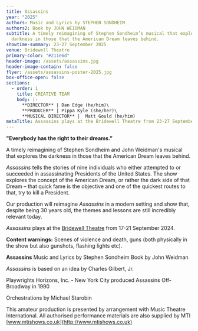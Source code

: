 ```yaml
---
title: Assassins
year: "2025"
authors: Music and Lyrics by STEPHEN SONDHEIM
authors2: Book by JOHN WEIDMAN
subtitle: A timely reimagining of Stephen Sondheim’s musical that explores the
  darkness in those that the American Dream leaves behind.
showtime-summary: 23-27 September 2025
venue: Bridewell Theatre
primary-color: "#211e6d"
header-image: /assets/assassins.jpg
header-image-contain: false
flyer: /assets/assassins-poster-2025.jpg
box-office-open: false
sections:
  - order: 1
    title: CREATIVE TEAM
    body: |-
      **DIRECTOR** | Dan Edge (he/him)\
      **PRODUCER** | Pippa Kyle (she/her)\
      **MUSICAL DIRECTOR** |  Matt Gould (he/him)
metaTitle: Assassins plays at the Bridewell Theatre from 23-27 September 2025
---
```

**"Everybody has the right to their dreams.”**

A timely reimagining of Stephen Sondheim and John Weidman's musical that explores the darkness in those that the American Dream leaves behind.

*Assassins* tells the stories of nine individuals who either attempted to or succeeded in assassinating Presidents of the United States. The show explores the concept of the American Dream, or rather the dark side of that Dream – that quick fame is the objective and one of the quickest routes to that, try to kill a President. 

Our production will reimagine *Assassins* in a modern setting and show that, despite being 30 years old, the themes and lessons are still incredibly relevant today.

*Assassins* plays at the [Bridewell Theatre](https://www.sedos.co.uk/venues/bridewell) from 17-21 September 2024.

**Content warnings:** Scenes of violence and death, guns (both physically in the show but also gunshots, flashing lights etc).

**Assassins**
Music and Lyrics by Stephen Sondheim 
Book by John Weidman

*Assassins* is based on an idea by Charles Gilbert, Jr.

Playwrights Horizons, Inc. - New York City produced Assassins Off-Broadway in 1990

Orchestrations by Michael Starobin

This amateur production is presented by arrangement with Music Theatre International. All authorised performance materials are also supplied by MTI [www.mtishows.co.uk](http://www.mtishows.co.uk)